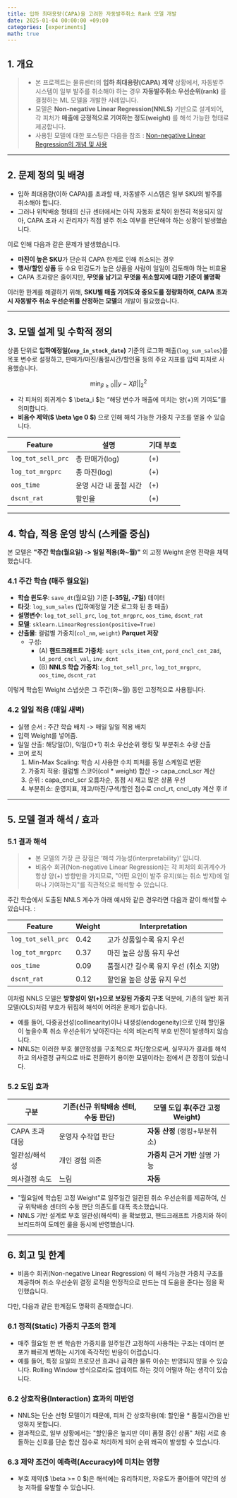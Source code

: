 ```yaml
---
title: 입하 최대용량(CAPA)을 고려한 자동발주취소 Rank 모델 개발
date: 2025-01-04 00:00:00 +09:00
categories: [experiments]
math: true
---
```


## 1. 개요

> - 본 프로젝트는 물류센터의 **입하 최대용량(CAPA) 제약** 상황에서, 자동발주 시스템이 일부 발주를 취소해야 하는 경우 **자동발주취소 우선순위(rank)** 를 결정하는 ML 모델을 개발한 사례입니다.
> - 모델은 **Non-negative Linear Regression(NNLS)** 기반으로 설계되어, 각 피처가 **매출에 긍정적으로 기여하는 정도(weight)** 를 해석 가능한 형태로 제공합니다.
> - 사용된 모델에 대한 포스팅은 다음을 참조 : [Non-negative Linear Regression의 개념 및 사용](https://data-bility.github.io/posts/Non-negative-Linear-Regression%EC%9D%98-%EA%B0%9C%EB%85%90-%EB%B0%8F-%EC%82%AC%EC%9A%A9/)

---

## 2. 문제 정의 및 배경

- 입하 최대용량(이하 CAPA)를 초과할 때, 자동발주 시스템은 일부 SKU의 발주를 취소해야 합니다.
- 그러나 위탁배송 형태의 신규 센터에서는 아직 자동화 로직이 완전히 적용되지 않아, CAPA 초과 시 관리자가 직접 발주 취소 여부를 판단해야 하는 상황이 발생했습니다.

이로 인해 다음과 같은 문제가 발생했습니다.

- **마진이 높은 SKU**가 단순히 CAPA 한계로 인해 취소되는 경우
- **행사/할인 상품** 등 수요 민감도가 높은 상품을 사람이 일일이 검토해야 하는 비효율
- CAPA 초과량은 줄이지만, **무엇을 남기고 무엇을 취소할지에 대한 기준이 불명확**

이러한 한계를 해결하기 위해, **SKU별 매출 기여도와 중요도를 정량화하여, CAPA 초과 시 자동발주 취소 우선순위를 산정하는 모델**의 개발이 필요했습니다.

---

## 3. 모델 설계 및 수학적 정의

상품 단위로 **입하예정일(`exp_in_stock_date`)** 기준의 로그화 매출(`log_sum_sales`)를 목표 변수로 설정하고, 판매가/마진/품절시간/할인율 등의 주요 지표를 입력 피처로 사용했습니다.

$$
\min_{\beta \ge 0} ||y - X\beta||_2^2
$$

- 각 피처의 회귀계수 $ \beta_i $는 “해당 변수가 매출에 미치는 양(+)의 기여도”를 의미합니다.
- **비음수 제약($ \beta \ge 0 $)** 으로 인해 해석 가능한 가중치 구조를 얻을 수 있습니다.

| Feature | 설명 | 기대 부호 |
|----------|------|-------|
| `log_tot_sell_prc` | 총 판매가(log) | (+)   |
| `log_tot_mrgprc` | 총 마진(log) | (+)   |
| `oos_time` | 운영 시간 내 품절 시간 | (+)   |
| `dscnt_rat` | 할인율 | (+)   |


---

## 4. 학습, 적용 운영 방식 (스케줄 중심)

본 모델은 **"주간 학습(월요일) -> 일일 적용(화~월)"** 의 고정 Weight 운영 전략을 채택했습니다.

### 4.1 주간 학습 (매주 월요일)

- **학습 윈도우**: `save_dt`(월요일) 기준 **[-35일, -7일)** 데이터
- **타깃**: `log_sum_sales` (입하예정일 기준 로그화 된 총 매출)
- **설명변수**: `log_tot_sell_prc`, `log_tot_mrgprc`, `oos_time`, `dscnt_rat`
- **모델**: `sklearn.LinearRegression(positive=True)`
- **산출물**: 컬럼별 가중치(`col_nm`, `weight`) **Parquet 저장**
  - 구성:
    - (A) **핸드크래프트 가중치**: `sqrt_scls_item_cnt`, `pord_cncl_cnt_28d`, `ld_pord_cncl_val`, `inv_dcnt`
    - (B) **NNLS 학습 가중치**: `log_tot_sell_prc`, `log_tot_mrgprc`, `oos_time`, `dscnt_rat`

이렇게 학습된 Weight 스냅샷은 그 주간(화~월) 동안 고정적으로 사용됩니다.

### 4.2 일일 적용 (매일 새벽)
- 실행 순서 : 주간 학습 배치 -> 매일 일일 적용 배치 
- 입력 Weight를 넣어줌.
- 일일 산출: 해당일(D), 익일(D+1) 취소 우선순위 랭킹 및 부분취소 수량 산출
- 코어 로직
  1. Min-Max Scaling: 학습 시 사용한 수치 피처를 동일 스케일로 변환
  2. 가중치 적용: 컬럼별 스코어(col * weight) 합산 -> capa_cncl_scr 계산 
  3. 순위 : capa_cncl_scr 오름차순, 동점 시 재고 많은 상품 우선 
  4. 부분취소: 운영지표, 재고/마진/구색/할인 점수로 cncl_rt, cncl_qty 계산 후 if

---

## 5. 모델 결과 해석 / 효과
### 5.1 결과 해석
> - 본 모델의 가장 큰 장점은 ‘해석 가능성(interpretability)’ 입니다. 
> - 비음수 회귀(Non-negative Linear Regression)는 각 피처의 회귀계수가 항상 양(+) 방향만을 가지므로, "어떤 요인이 발주 유지(또는 취소 방지)에 얼마나 기여하는지"를 직관적으로 해석할 수 있습니다.

주간 학습에서 도출된 NNLS 계수가 아래 예시와 같은 경우라면 다음과 같이 해석할 수 있습니다. :

| Feature            | Weight | Interpretation                 |
| ------------------ | ------ |--------------------------------|
| `log_tot_sell_prc` | 0.42   | 고가 상품일수록 유지 우선                 |
| `log_tot_mrgprc`   | 0.37   | 마진 높은 상품 유지 우선                 |
| `oos_time`         | 0.09   | 품절시간 길수록 유지 우선 (취소 지양) |
| `dscnt_rat`        | 0.12   | 할인율 높은 상품 유지 우선                |

이처럼 NNLS 모델은 **방향성이 양(+)으로 보장된 가중치 구조** 덕분에, 기존의 일반 회귀모델(OLS)처럼 부호가 뒤집혀 해석이 어려운 문제가 없습니다.

- 예를 들어, 다중공선성(collinearity)이나 내생성(endogeneity)으로 인해 할인율이 높을수록 취소 우선순위가 낮아진다는 식의 비논리적 부호 반전이 발생하지 않습니다.
- NNLS는 이러한 부호 불안정성을 구조적으로 차단함으로써, 실무자가 결과를 해석하고 의사결정 규칙으로 바로 전환하기 용이한 모델이라는 점에서 큰 장점이 있습니다.

### 5.2 도입 효과
| 구분         | 기존(신규 위탁배송 센터, 수동 판단) | 모델 도입 후(주간 고정 Weight) |
| ---------- | --------------------- |-----------------------|
| CAPA 초과 대응 | 운영자 수작업 판단            | **자동 산정** (랭킹+부분취소)   |
| 일관성/해석성    | 개인 경험 의존              | **가중치 근거 기반** 설명 가능   |
| 의사결정 속도    | 느림                    | **자동**                |

- "월요일에 학습된 고정 Weight"로 일주일간 일관된 취소 우선순위를 제공하여, 신규 위탁배송 센터의 수동 판단 의존도를 대폭 축소했습니다.
- NNLS 기반 설계로 부호 일관성(해석력) 을 확보했고, 핸드크래프트 가중치와 하이브리드하여 도메인 룰을 동시에 반영했습니다.
---

## 6. 회고 및 한계
- 비음수 회귀(Non-negative Linear Regression) 이 해석 가능한 가중치 구조를 제공하며 취소 우선순위 결정 로직을 안정적으로 만드는 데 도움을 준다는 점을 확인했습니다.

다만, 다음과 같은 한계점도 명확히 존재했습니다.

### 6.1 정적(Static) 가중치 구조의 한계
- 매주 월요일 한 번 학습한 가중치를 일주일간 고정하여 사용하는 구조는 데이터 분포가 빠르게 변하는 시기에 즉각적인 반응이 어렵습니다. 
- 예를 들어, 특정 요일의 프로모션 효과나 급격한 물류 이슈는 반영되지 않을 수 있습니다. Rolling Window 방식으로라도 업데이트 하는 것이 어떨까 하는 생각이 있습니다.

### 6.2 상호작용(Interaction) 효과의 미반영
- NNLS는 단순 선형 모델이기 때문에, 피처 간 상호작용(예: 할인율 * 품절시간)을 반영하지 못합니다.
- 결과적으로, 일부 상황에서는 "할인율은 높지만 이미 품절 중인 상품" 처럼 서로 충돌하는 신호를 단순 합산 점수로 처리하게 되어 순위 왜곡이 발생할 수 있습니다.

### 6.3 제약 조건이 예측력(Accuracy)에 미치는 영향
- 부호 제약($ \beta >= 0 $)은 해석에는 유리하지만, 자유도가 줄어들어 약간의 성능 저하를 유발할 수 있습니다.

